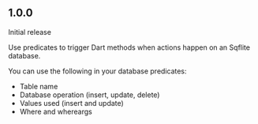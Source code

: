## 1.0.0

Initial release

Use predicates to trigger Dart methods when actions happen on an Sqflite database.

You can use the following in your database predicates:
- Table name
- Database operation (insert, update, delete)
- Values used (insert and update)
- Where and whereargs
